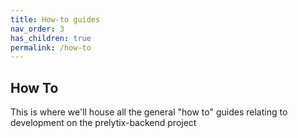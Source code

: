 ```yaml
---
title: How-to guides
nav_order: 3
has_children: true
permalink: /how-to
---
```


## How To

This is where we'll house all the general "how to" guides relating to development on the prelytix-backend project

